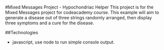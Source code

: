 #Mixed Messages Project - Hypochondriac Helper
This project is for the Mixed Messages project for codeacademy course.  This example will aim to generate a disease out of three strings randomly arranged, then display three symptoms and a cure for the disease.  

##Technologies
* javascript, use node to run simple console output.